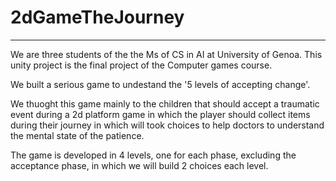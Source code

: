 # 2dGameTheJourney

---
We are three students of the the Ms of CS in AI at University of Genoa. This unity project is the final project of the Computer games course. 

We built a serious game to undestand the '5 levels of accepting change'.

We thuoght this game mainly to the children that should accept a traumatic event during a 2d platform game in which the player should collect items during their journey in which will took choices to help doctors to understand the mental state of the patience.

The game is developed in 4 levels, one for each phase, excluding the acceptance phase, in which we will build 2 choices each level.
